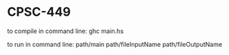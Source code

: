 # CPSC-449

to compile in command line:
  ghc main.hs

to run in command line:
  path/main path/fileInputName path/fileOutputName
